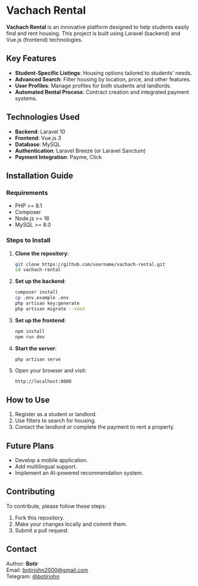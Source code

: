 # Vachach Rental

**Vachach Rental** is an innovative platform designed to help students easily find and rent housing. This project is built using Laravel (backend) and Vue.js (frontend) technologies.

## Key Features

- **Student-Specific Listings**: Housing options tailored to students' needs.  
- **Advanced Search**: Filter housing by location, price, and other features.  
- **User Profiles**: Manage profiles for both students and landlords.  
- **Automated Rental Process**: Contract creation and integrated payment systems.  

## Technologies Used

- **Backend**: Laravel 10  
- **Frontend**: Vue.js 3  
- **Database**: MySQL  
- **Authentication**: Laravel Breeze (or Laravel Sanctum)  
- **Payment Integration**: Payme, Click  

## Installation Guide

### Requirements

- PHP >= 8.1  
- Composer  
- Node.js >= 16  
- MySQL >= 8.0  

### Steps to Install

1. **Clone the repository**:

   ```bash
   git clone https://github.com/username/vachach-rental.git
   cd vachach-rental
   ```

2. **Set up the backend**:

   ```bash
   composer install
   cp .env.example .env
   php artisan key:generate
   php artisan migrate --seed
   ```

3. **Set up the frontend**:

   ```bash
   npm install
   npm run dev
   ```

4. **Start the server**:

   ```bash
   php artisan serve
   ```

5. Open your browser and visit:  

   ```
   http://localhost:8000
   ```

## How to Use

1. Register as a student or landlord.  
2. Use filters to search for housing.  
3. Contact the landlord or complete the payment to rent a property.  

## Future Plans

- Develop a mobile application.  
- Add multilingual support.  
- Implement an AI-powered recommendation system.  

## Contributing

To contribute, please follow these steps:  

1. Fork this repository.  
2. Make your changes locally and commit them.  
3. Submit a pull request.  

## Contact

Author: **Botir**  
Email: botirjohn2000@gmail.com  
Telegram: [@botirjohn](https://t.me/botirjohn)